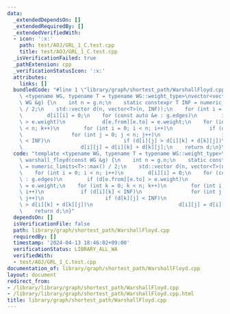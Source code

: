 ```yaml
---
data:
  _extendedDependsOn: []
  _extendedRequiredBy: []
  _extendedVerifiedWith:
  - icon: ':x:'
    path: test/AOJ/GRL_1_C.test.cpp
    title: test/AOJ/GRL_1_C.test.cpp
  _isVerificationFailed: true
  _pathExtension: cpp
  _verificationStatusIcon: ':x:'
  attributes:
    links: []
  bundledCode: "#line 1 \"library/graph/shortest_path/WarshallFloyd.cpp\"\ntemplate\
    \ <typename WG, typename T = typename WG::weight_type>\nvector<vector<T>> warshall_floyd(const\
    \ WG &g) {\n    int n = g.n;\n    static constexpr T INF = numeric_limits<T>::max()\
    \ / 2;\n    std::vector d(n, vector<T>(n, INF));\n    for (int i = 0; i < n; i++)\n\
    \        d[i][i] = 0;\n    for (const auto &e : g.edges)\n        if (d[e.from][e.to]\
    \ > e.weight)\n            d[e.from][e.to] = e.weight;\n    for (int k = 0; k\
    \ < n; k++)\n        for (int i = 0; i < n; i++)\n            if (d[i][k] < INF)\n\
    \                for (int j = 0; j < n; j++)\n                    if (d[k][j]\
    \ < INF)\n                        if (d[i][j] > d[i][k] + d[k][j])\n         \
    \                   d[i][j] = d[i][k] + d[k][j];\n    return d;\n}\n"
  code: "template <typename WG, typename T = typename WG::weight_type>\nvector<vector<T>>\
    \ warshall_floyd(const WG &g) {\n    int n = g.n;\n    static constexpr T INF\
    \ = numeric_limits<T>::max() / 2;\n    std::vector d(n, vector<T>(n, INF));\n\
    \    for (int i = 0; i < n; i++)\n        d[i][i] = 0;\n    for (const auto &e\
    \ : g.edges)\n        if (d[e.from][e.to] > e.weight)\n            d[e.from][e.to]\
    \ = e.weight;\n    for (int k = 0; k < n; k++)\n        for (int i = 0; i < n;\
    \ i++)\n            if (d[i][k] < INF)\n                for (int j = 0; j < n;\
    \ j++)\n                    if (d[k][j] < INF)\n                        if (d[i][j]\
    \ > d[i][k] + d[k][j])\n                            d[i][j] = d[i][k] + d[k][j];\n\
    \    return d;\n}"
  dependsOn: []
  isVerificationFile: false
  path: library/graph/shortest_path/WarshallFloyd.cpp
  requiredBy: []
  timestamp: '2024-04-13 18:46:02+09:00'
  verificationStatus: LIBRARY_ALL_WA
  verifiedWith:
  - test/AOJ/GRL_1_C.test.cpp
documentation_of: library/graph/shortest_path/WarshallFloyd.cpp
layout: document
redirect_from:
- /library/library/graph/shortest_path/WarshallFloyd.cpp
- /library/library/graph/shortest_path/WarshallFloyd.cpp.html
title: library/graph/shortest_path/WarshallFloyd.cpp
---
```

